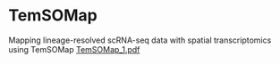 # TemSOMap
Mapping lineage-resolved scRNA-seq data with spatial transcriptomics using TemSOMap
[TemSOMap_1.pdf](https://github.com/user-attachments/files/17577984/TemSOMap_1.pdf)
